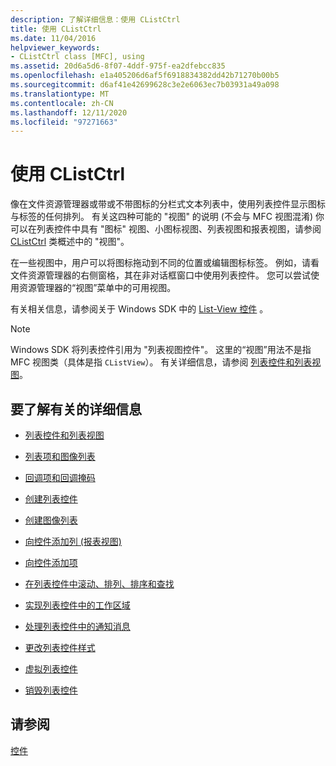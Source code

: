 ```yaml
---
description: 了解详细信息：使用 CListCtrl
title: 使用 CListCtrl
ms.date: 11/04/2016
helpviewer_keywords:
- CListCtrl class [MFC], using
ms.assetid: 20d6a5d6-8f07-4ddf-975f-ea2dfebcc835
ms.openlocfilehash: e1a405206d6af5f6918834382dd42b71270b00b5
ms.sourcegitcommit: d6af41e42699628c3e2e6063ec7b03931a49a098
ms.translationtype: MT
ms.contentlocale: zh-CN
ms.lasthandoff: 12/11/2020
ms.locfileid: "97271663"
---
```

# <a name="using-clistctrl"></a>使用 CListCtrl

像在文件资源管理器或带或不带图标的分栏式文本列表中，使用列表控件显示图标与标签的任何排列。 有关这四种可能的 "视图" 的说明 (不会与 MFC 视图混淆) 你可以在列表控件中具有 "图标" 视图、小图标视图、列表视图和报表视图，请参阅 [CListCtrl](../mfc/reference/clistctrl-class.md) 类概述中的 "视图"。

在一些视图中，用户可以将图标拖动到不同的位置或编辑图标标签。 例如，请看文件资源管理器的右侧窗格，其在非对话框窗口中使用列表控件。 您可以尝试使用资源管理器的“视图”菜单中的可用视图。

有关相关信息，请参阅关于 Windows SDK 中的 [List-View 控件](/windows/win32/Controls/list-view-controls-overview) 。

> [!NOTE]
> Windows SDK 将列表控件引用为 "列表视图控件"。 这里的“视图”用法不是指 MFC 视图类（具体是指 `CListView`）。 有关详细信息，请参阅 [列表控件和列表视图](../mfc/list-control-and-list-view.md)。

## <a name="what-do-you-want-to-know-more-about"></a>要了解有关的详细信息

- [列表控件和列表视图](../mfc/list-control-and-list-view.md)

- [列表项和图像列表](../mfc/list-items-and-image-lists.md)

- [回调项和回调掩码](../mfc/callback-items-and-the-callback-mask.md)

- [创建列表控件](../mfc/creating-the-list-control.md)

- [创建图像列表](../mfc/creating-the-image-lists.md)

- [向控件添加列 (报表视图) ](../mfc/adding-columns-to-the-control-report-view.md)

- [向控件添加项](../mfc/adding-items-to-the-control.md)

- [在列表控件中滚动、排列、排序和查找](../mfc/scrolling-arranging-sorting-and-finding-in-list-controls.md)

- [实现列表控件中的工作区域](../mfc/implementing-working-areas-in-list-controls.md)

- [处理列表控件中的通知消息](../mfc/processing-notification-messages-in-list-controls.md)

- [更改列表控件样式](../mfc/changing-list-control-styles.md)

- [虚拟列表控件](../mfc/virtual-list-controls.md)

- [销毁列表控件](../mfc/destroying-the-list-control.md)

## <a name="see-also"></a>请参阅

[控件](../mfc/controls-mfc.md)
